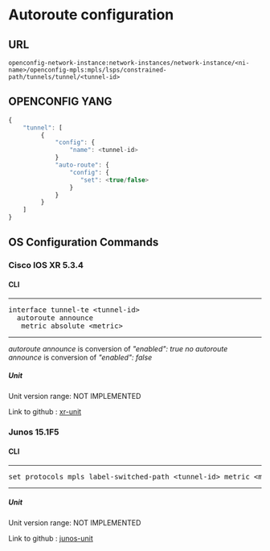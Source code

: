 # Autoroute configuration

## URL

```
openconfig-network-instance:network-instances/network-instance/<ni-name>/openconfig-mpls:mpls/lsps/constrained-path/tunnels/tunnel/<tunnel-id>
```

## OPENCONFIG YANG

```javascript
{
    "tunnel": [
         {
             "config": {
                 "name": <tunnel-id>
             }
             "auto-route": {
                 "config": {
                    "set": <true/false>
                 }
             }
         }
    ]
}
```

## OS Configuration Commands

### Cisco IOS XR 5.3.4

#### CLI

---
<pre>
interface tunnel-te &lt;tunnel-id&gt;
  autoroute announce
   metric absolute &lt;metric&gt;
</pre>
---

*autoroute announce* is conversion of *"enabled": true*
*no autoroute announce* is conversion of *"enabled": false*

##### Unit

Unit version range: NOT IMPLEMENTED

Link to github : [xr-unit]()

### Junos 15.1F5

#### CLI


---
<pre>
set protocols mpls label-switched-path &lt;tunnel-id&gt; metric &lt;metric&gt;
</pre>
---

##### Unit

Unit version range: NOT IMPLEMENTED

Link to github : [junos-unit]()
